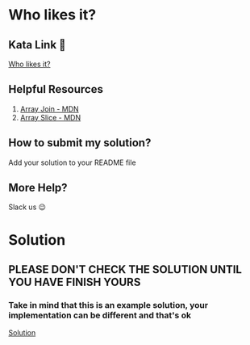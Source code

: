 # Who likes it?

## Kata Link 🥋

[Who likes it?](https://www.codewars.com/kata/5266876b8f4bf2da9b000362)

## Helpful Resources

1. [Array Join - MDN](https://developer.mozilla.org/es/docs/Web/JavaScript/Reference/Global_Objects/Array/join)
1. [Array Slice - MDN](https://developer.mozilla.org/es/docs/Web/JavaScript/Reference/Global_Objects/Array/slice)

## How to submit my solution?

Add your solution to your README file

## More Help?

Slack us 😉

# Solution

## PLEASE DON'T CHECK THE SOLUTION UNTIL YOU HAVE FINISH YOURS

### Take in mind that this is an example solution, your implementation can be different and that's ok

[Solution](../sol)
